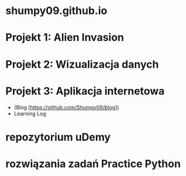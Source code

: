 # shumpy09.github.io

# Projekt 1: Alien Invasion

# Projekt 2: Wizualizacja danych

# Projekt 3: Aplikacja internetowa
* (Blog [https://github.com/Shumpy09/blog])
* Learning Log

# repozytorium uDemy

# rozwiązania zadań Practice Python

